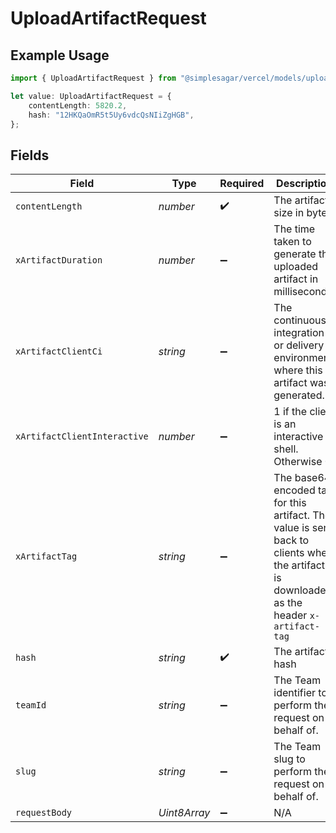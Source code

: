 # UploadArtifactRequest

## Example Usage

```typescript
import { UploadArtifactRequest } from "@simplesagar/vercel/models/uploadartifactop.js";

let value: UploadArtifactRequest = {
    contentLength: 5820.2,
    hash: "12HKQaOmR5t5Uy6vdcQsNIiZgHGB",
};
```

## Fields

| Field                                                                                                                                      | Type                                                                                                                                       | Required                                                                                                                                   | Description                                                                                                                                | Example                                                                                                                                    |
| ------------------------------------------------------------------------------------------------------------------------------------------ | ------------------------------------------------------------------------------------------------------------------------------------------ | ------------------------------------------------------------------------------------------------------------------------------------------ | ------------------------------------------------------------------------------------------------------------------------------------------ | ------------------------------------------------------------------------------------------------------------------------------------------ |
| `contentLength`                                                                                                                            | *number*                                                                                                                                   | :heavy_check_mark:                                                                                                                         | The artifact size in bytes                                                                                                                 |                                                                                                                                            |
| `xArtifactDuration`                                                                                                                        | *number*                                                                                                                                   | :heavy_minus_sign:                                                                                                                         | The time taken to generate the uploaded artifact in milliseconds.                                                                          | 400                                                                                                                                        |
| `xArtifactClientCi`                                                                                                                        | *string*                                                                                                                                   | :heavy_minus_sign:                                                                                                                         | The continuous integration or delivery environment where this artifact was generated.                                                      | VERCEL                                                                                                                                     |
| `xArtifactClientInteractive`                                                                                                               | *number*                                                                                                                                   | :heavy_minus_sign:                                                                                                                         | 1 if the client is an interactive shell. Otherwise 0                                                                                       | 0                                                                                                                                          |
| `xArtifactTag`                                                                                                                             | *string*                                                                                                                                   | :heavy_minus_sign:                                                                                                                         | The base64 encoded tag for this artifact. The value is sent back to clients when the artifact is downloaded as the header `x-artifact-tag` | Tc0BmHvJYMIYJ62/zx87YqO0Flxk+5Ovip25NY825CQ=                                                                                               |
| `hash`                                                                                                                                     | *string*                                                                                                                                   | :heavy_check_mark:                                                                                                                         | The artifact hash                                                                                                                          | 12HKQaOmR5t5Uy6vdcQsNIiZgHGB                                                                                                               |
| `teamId`                                                                                                                                   | *string*                                                                                                                                   | :heavy_minus_sign:                                                                                                                         | The Team identifier to perform the request on behalf of.                                                                                   |                                                                                                                                            |
| `slug`                                                                                                                                     | *string*                                                                                                                                   | :heavy_minus_sign:                                                                                                                         | The Team slug to perform the request on behalf of.                                                                                         |                                                                                                                                            |
| `requestBody`                                                                                                                              | *Uint8Array*                                                                                                                               | :heavy_minus_sign:                                                                                                                         | N/A                                                                                                                                        |                                                                                                                                            |